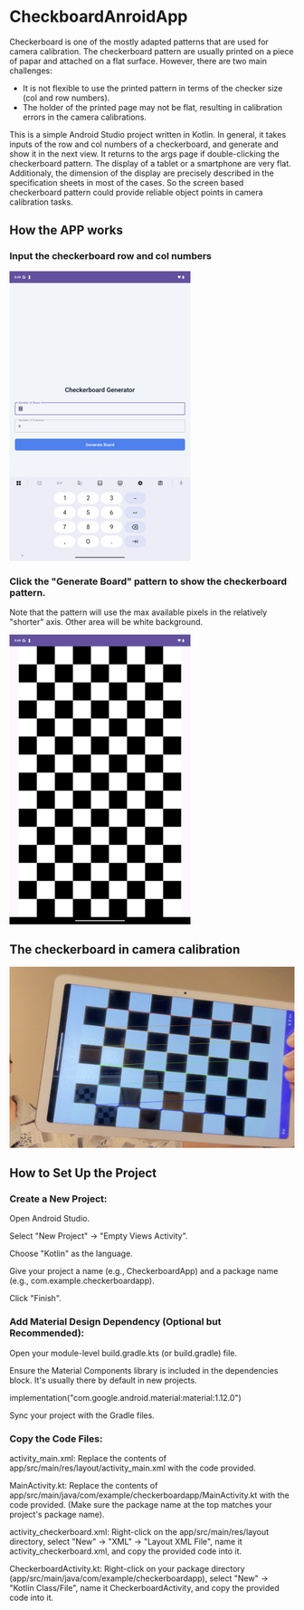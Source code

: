 # CheckboardAnroidApp
Checkerboard is one of the mostly adapted patterns that are used for camera calibration. The checkerboard pattern are usually printed on a piece of papar and attached on a flat surface. However, there are two main challenges:
 - It is not flexible to use the printed pattern in terms of the checker size (col and row numbers).
 - The holder of the printed page may not be flat, resulting in calibration errors in the camera calibrations.


This is a simple Android Studio project written in Kotlin. In general, it takes inputs of the row and col numbers of a checkerboard, and generate and show it in the next view.  It returns to the args page if double-clicking the checkerboard pattern. The display of a tablet or a smartphone are very flat. Additionaly, the dimension of the display are precisely described in the specification sheets in most of the cases. So the screen based checkerboard pattern could provide reliable object points in camera calibration tasks.

## How the APP works
### Input the checkerboard row and col numbers

<img src="./imgs/input_activity.png" width="320" height="512" />

### Click the "Generate Board" pattern to show the checkerboard pattern.

Note that the pattern will use the max available pixels in the relatively "shorter" axis. Other area will be white background.

<img src="./imgs/pattern_activity.png" width="320" height="512" />

## The checkerboard in camera calibration

<img src="./imgs/checkerboard_tablet.png" width="512" height="320" />

## How to Set Up the Project

### Create a New Project:

Open Android Studio.

Select "New Project" -> "Empty Views Activity".

Choose "Kotlin" as the language.

Give your project a name (e.g., CheckerboardApp) and a package name (e.g., com.example.checkerboardapp).

Click "Finish".

### Add Material Design Dependency (Optional but Recommended):

Open your module-level build.gradle.kts (or build.gradle) file.

Ensure the Material Components library is included in the dependencies block. It's usually there by default in new projects.

implementation("com.google.android.material:material:1.12.0")

Sync your project with the Gradle files.

### Copy the Code Files:

activity_main.xml: Replace the contents of app/src/main/res/layout/activity_main.xml with the code provided.

MainActivity.kt: Replace the contents of app/src/main/java/com/example/checkerboardapp/MainActivity.kt with the code provided. (Make sure the package name at the top matches your project's package name).

activity_checkerboard.xml: Right-click on the app/src/main/res/layout directory, select "New" -> "XML" -> "Layout XML File", name it activity_checkerboard.xml, and copy the provided code into it.

CheckerboardActivity.kt: Right-click on your package directory (app/src/main/java/com/example/checkerboardapp), select "New" -> "Kotlin Class/File", name it CheckerboardActivity, and copy the provided code into it.
